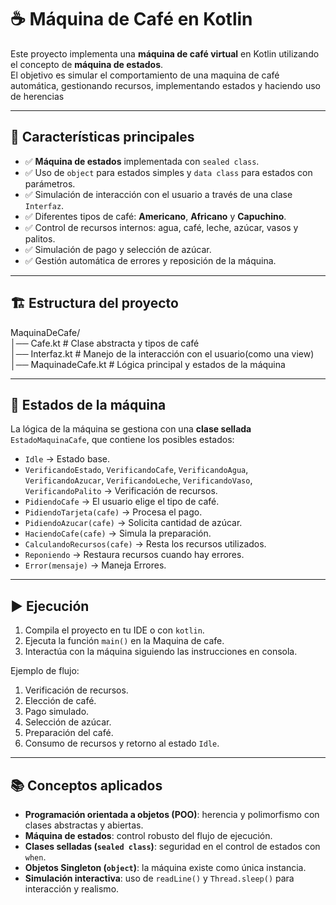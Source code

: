 # ☕ Máquina de Café en Kotlin

Este proyecto implementa una **máquina de café virtual** en Kotlin utilizando el concepto de **máquina de estados**.  
El objetivo es simular el comportamiento de una maquina de café automática, gestionando recursos, implementando estados y haciendo uso de herencias

---

## 📌 Características principales

- ✅ **Máquina de estados** implementada con `sealed class`.
- ✅ Uso de `object` para estados simples y `data class` para estados con parámetros.
- ✅ Simulación de interacción con el usuario a través de una clase `Interfaz`.
- ✅ Diferentes tipos de café: **Americano**, **Africano** y **Capuchino**.
- ✅ Control de recursos internos: agua, café, leche, azúcar, vasos y palitos.
- ✅ Simulación de pago y selección de azúcar.
- ✅ Gestión automática de errores y reposición de la máquina.

---

## 🏗️ Estructura del proyecto

MaquinaDeCafe/  
│── Cafe.kt             # Clase abstracta y tipos de café  
│── Interfaz.kt         # Manejo de la interacción con el usuario(como una view)  
│── MaquinadeCafe.kt    # Lógica principal y estados de la máquina

---

## 🔄 Estados de la máquina

La lógica de la máquina se gestiona con una **clase sellada** `EstadoMaquinaCafe`, que contiene los posibles estados:

- `Idle` → Estado base.
- `VerificandoEstado`, `VerificandoCafe`, `VerificandoAgua`, `VerificandoAzucar`, `VerificandoLeche`, `VerificandoVaso`, `VerificandoPalito` → Verificación de recursos.
- `PidiendoCafe` → El usuario elige el tipo de café.
- `PidiendoTarjeta(cafe)` → Procesa el pago.
- `PidiendoAzucar(cafe)` → Solicita cantidad de azúcar.
- `HaciendoCafe(cafe)` → Simula la preparación.
- `CalculandoRecursos(cafe)` → Resta los recursos utilizados.
- `Reponiendo` → Restaura recursos cuando hay errores.
- `Error(mensaje)` → Maneja Errores.

---

## ▶️ Ejecución

1. Compila el proyecto en tu IDE o con `kotlin`.
2. Ejecuta la función `main()` en la Maquina de cafe.
3. Interactúa con la máquina siguiendo las instrucciones en consola.

Ejemplo de flujo:

1. Verificación de recursos.
2. Elección de café.
3. Pago simulado.
4. Selección de azúcar.
5. Preparación del café.
6. Consumo de recursos y retorno al estado `Idle`.

---

## 📚 Conceptos aplicados

- **Programación orientada a objetos (POO)**: herencia y polimorfismo con clases abstractas y abiertas.
- **Máquina de estados**: control robusto del flujo de ejecución.
- **Clases selladas (`sealed class`)**: seguridad en el control de estados con `when`.
- **Objetos Singleton (`object`)**: la máquina existe como única instancia.
- **Simulación interactiva**: uso de `readLine()` y `Thread.sleep()` para interacción y realismo.
